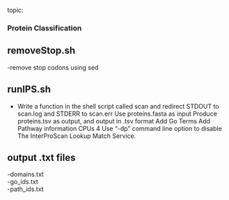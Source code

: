 topic: 
### Protein Classification 

## removeStop.sh 
-remove stop codons using sed

## runIPS.sh 
- Write a function in the shell script called scan and redirect STDOUT to scan.log and STDERR to scan.err
Use proteins.fasta as input
Produce proteins.tsv as output, and output in .tsv format
Add Go Terms
Add Pathway information
CPUs 4
Use  “-dp” command line option to disable The InterProScan Lookup Match Service.

## output .txt files
-domains.txt \
-go_ids.txt \
-path_ids.txt
